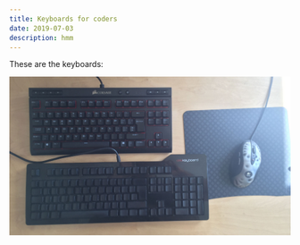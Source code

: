 ```yaml
---
title: Keyboards for coders
date: 2019-07-03
description: hmm
---
```


These are the keyboards:

<img src="2keyboards.jpg" alt="A 100% and an 80% (TLK) keyboard"/>